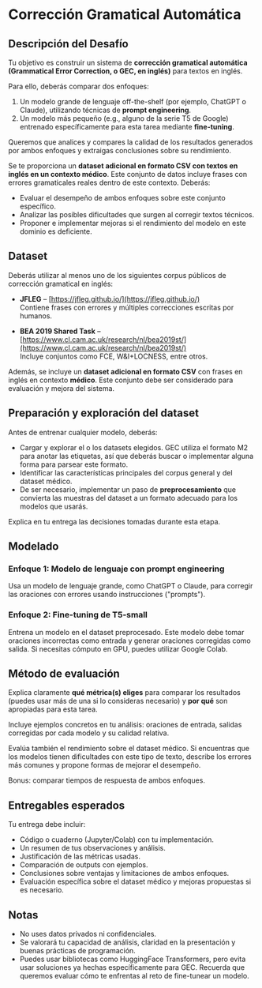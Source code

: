 # Corrección Gramatical Automática

## Descripción del Desafío

Tu objetivo es construir un sistema de **corrección gramatical automática (Grammatical Error Correction, o GEC, en inglés)** para textos en inglés.

Para ello, deberás comparar dos enfoques:

1. Un modelo grande de lenguaje off-the-shelf (por ejemplo, ChatGPT o Claude), utilizando técnicas de **prompt engineering**.
2. Un modelo más pequeño (e.g., alguno de la serie T5 de Google) entrenado específicamente para esta tarea mediante **fine-tuning**.

Queremos que analices y compares la calidad de los resultados generados por ambos enfoques y extraigas conclusiones sobre su rendimiento.

Se te proporciona un **dataset adicional en formato CSV con textos en inglés en un contexto médico**. Este conjunto de datos incluye frases con errores gramaticales reales dentro de este contexto. Deberás:

- Evaluar el desempeño de ambos enfoques sobre este conjunto específico.
- Analizar las posibles dificultades que surgen al corregir textos técnicos.
- Proponer e implementar mejoras si el rendimiento del modelo en este dominio es deficiente.

## Dataset

Deberás utilizar al menos uno de los siguientes corpus públicos de corrección gramatical en inglés:

- **JFLEG** – [https://jfleg.github.io/](https://jfleg.github.io/)  
  Contiene frases con errores y múltiples correcciones escritas por humanos.

- **BEA 2019 Shared Task** – [https://www.cl.cam.ac.uk/research/nl/bea2019st/](https://www.cl.cam.ac.uk/research/nl/bea2019st/)  
  Incluye conjuntos como FCE, W&I+LOCNESS, entre otros.

Además, se incluye un **dataset adicional en formato CSV** con frases en inglés en contexto **médico**. Este conjunto debe ser considerado para evaluación y mejora del sistema.

## Preparación y exploración del dataset

Antes de entrenar cualquier modelo, deberás:

- Cargar y explorar el o los datasets elegidos. GEC utiliza el formato M2 para anotar las etiquetas, así que deberás buscar o implementar alguna forma para parsear este formato.
- Identificar las características principales del corpus general y del dataset médico.
- De ser necesario, implementar un paso de **preprocesamiento** que convierta las muestras del dataset a un formato adecuado para los modelos que usarás.

Explica en tu entrega las decisiones tomadas durante esta etapa.

## Modelado

### Enfoque 1: Modelo de lenguaje con prompt engineering

Usa un modelo de lenguaje grande, como ChatGPT o Claude, para corregir las oraciones con errores usando instrucciones ("prompts").

### Enfoque 2: Fine-tuning de T5-small

Entrena un modelo en el dataset preprocesado. Este modelo debe tomar oraciones incorrectas como entrada y generar oraciones corregidas como salida. Si necesitas cómputo en GPU, puedes utilizar Google Colab.

## Método de evaluación

Explica claramente **qué métrica(s) eliges** para comparar los resultados (puedes usar más de una si lo consideras necesario) y **por qué** son apropiadas para esta tarea.

Incluye ejemplos concretos en tu análisis: oraciones de entrada, salidas corregidas por cada modelo y su calidad relativa.

Evalúa también el rendimiento sobre el dataset médico. Si encuentras que los modelos tienen dificultades con este tipo de texto, describe los errores más comunes y propone formas de mejorar el desempeño.

Bonus: comparar tiempos de respuesta de ambos enfoques.

## Entregables esperados

Tu entrega debe incluir:

- Código o cuaderno (Jupyter/Colab) con tu implementación.
- Un resumen de tus observaciones y análisis.
- Justificación de las métricas usadas.
- Comparación de outputs con ejemplos.
- Conclusiones sobre ventajas y limitaciones de ambos enfoques.
- Evaluación específica sobre el dataset médico y mejoras propuestas si es necesario.

## Notas

- No uses datos privados ni confidenciales.
- Se valorará tu capacidad de análisis, claridad en la presentación y buenas prácticas de programación.
- Puedes usar bibliotecas como HuggingFace Transformers, pero evita usar soluciones ya hechas específicamente para GEC. Recuerda que queremos evaluar cómo te enfrentas al reto de fine-tunear un modelo.
